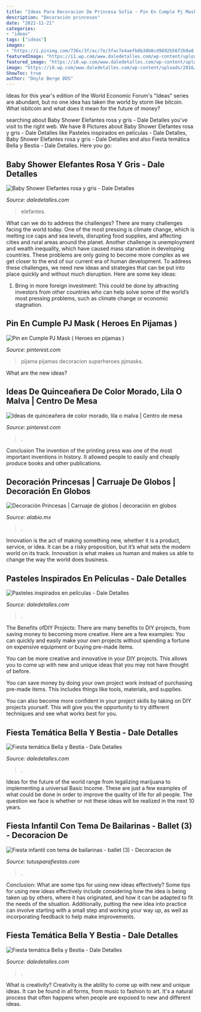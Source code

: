 ```yaml
---
title: "Ideas Para Decoracion De Princesa Sofia - Pin En Cumple Pj Mask ( Heroes En Pijamas )"
description: "Decoración princesas"
date: "2022-11-21"
categories:
- "ideas"
tags: ["ideas"]
images:
- "https://i.pinimg.com/736x/3f/ac/7e/3fac7e4aefb8b30b0cd9892b56f2b0a8.jpg"
featuredImage: "https://i1.wp.com/www.daledetalles.com/wp-content/uploads/2016/07/pastel-de-princesa-sofia.jpg"
featured_image: "https://i0.wp.com/www.daledetalles.com/wp-content/uploads/2016/01/19.jpg"
image: "https://i0.wp.com/www.daledetalles.com/wp-content/uploads/2016/01/14.jpg"
ShowToc: true
author: "Doyle Berge DDS"
---
```



Ideas for this year's edition of the World Economic Forum's "Ideas" series are abundant, but no one idea has taken the world by storm like bitcoin. What isbitcoin and what does it mean for the future of money? 

	

		
searching about Baby Shower Elefantes rosa y gris - Dale Detalles you've visit to the right web. We have 8 Pictures about Baby Shower Elefantes rosa y gris - Dale Detalles like Pasteles inspirados en películas - Dale Detalles, Baby Shower Elefantes rosa y gris - Dale Detalles and also Fiesta temática Bella y Bestia - Dale Detalles. Here you go:
		
    
## Baby Shower Elefantes Rosa Y Gris - Dale Detalles

<img loading=lazy src="https://i2.wp.com/www.daledetalles.com/wp-content/uploads/2016/02/baby-shower12.jpg?resize=600%2C800" onerror="this.onerror=null;this.src='https://tse3.mm.bing.net/th?id=OIP.aKWlx8lsdqMZovkTFgeJzwHaJ4&amp;pid=15.1';" alt="Baby Shower Elefantes rosa y gris - Dale Detalles">

_Source: daledetalles.com_

>elefantes. 

	

What can we do to address the challenges?
There are many challenges facing the world today. One of the most pressing is climate change, which is melting ice caps and sea levels, disrupting food supplies, and affecting cities and rural areas around the planet. Another challenge is unemployment and wealth inequality, which have caused mass starvation in developing countries. 
These problems are only going to become more complex as we get closer to the end of our current era of human development. To address these challenges, we need new ideas and strategies that can be put into place quickly and without much disruption. Here are some key ideas: 

1) Bring in more foreign investment: This could be done by attracting investors from other countries who can help solve some of the world’s most pressing problems, such as climate change or economic stagnation.

    
## Pin En Cumple PJ Mask ( Heroes En Pijamas )

<img loading=lazy src="https://i.pinimg.com/736x/3f/ac/7e/3fac7e4aefb8b30b0cd9892b56f2b0a8.jpg" onerror="this.onerror=null;this.src='https://tse1.mm.bing.net/th?id=OIP.Fs98SZfGQ-rq5DBoYxl0UQHaJ4&amp;pid=15.1';" alt="Pin en Cumple PJ Mask ( Heroes en pijamas )">

_Source: pinterest.com_

>pijama pijamas decoracion superheroes pjmasks. 

	

What are the new ideas?
 

    
## Ideas De Quinceañera De Color Morado, Lila O Malva | Centro De Mesa

<img loading=lazy src="https://i.pinimg.com/736x/e6/dc/c8/e6dcc85a614fa0eb72a3803088c6a1c6.jpg" onerror="this.onerror=null;this.src='https://tse4.mm.bing.net/th?id=OIP.dIKxlqAVCdlemTgnHNGuVQAAAA&amp;pid=15.1';" alt="Ideas de quinceañera de color morado, lila o malva | Centro de mesa">

_Source: pinterest.com_

>. 

	

Conclusion
The invention of the printing press was one of the most important inventions in history. It allowed people to easily and cheaply produce books and other publications.

    
## Decoración Princesas | Carruaje De Globos | Decoración En Globos

<img loading=lazy src="https://alabio.mx/imagenes/decoracion-de-globos-princesas-993.jpg" onerror="this.onerror=null;this.src='https://tse4.mm.bing.net/th?id=OIP.EKE_u4e_C3rY6a3lLG1nqwHaG-&amp;pid=15.1';" alt="Decoración Princesas | Carruaje de globos | decoración en globos">

_Source: alabio.mx_

>. 

	

Innovation is the act of making something new, whether it is a product, service, or idea. It can be a risky proposition, but it’s what sets the modern world on its track. Innovation is what makes us human and makes us able to change the way the world does business.

    
## Pasteles Inspirados En Películas - Dale Detalles

<img loading=lazy src="https://i1.wp.com/www.daledetalles.com/wp-content/uploads/2016/07/pastel-de-princesa-sofia.jpg" onerror="this.onerror=null;this.src='https://tse1.mm.bing.net/th?id=OIP.jzASleP_dxD5_OGTkswMFAHaHR&amp;pid=15.1';" alt="Pasteles inspirados en películas - Dale Detalles">

_Source: daledetalles.com_

>. 

	

The Benefits ofDIY Projects:
There are many benefits to DIY projects, from saving money to becoming more creative. Here are a few examples: 
You can quickly and easily make your own projects without spending a fortune on expensive equipment or buying pre-made items. 

You can be more creative and innovative in your DIY projects. This allows you to come up with new and unique ideas that you may not have thought of before. 

You can save money by doing your own project work instead of purchasing pre-made items. This includes things like tools, materials, and supplies. 

You can also become more confident in your project skills by taking on DIY projects yourself. This will give you the opportunity to try different techniques and see what works best for you.

    
## Fiesta Temática Bella Y Bestia - Dale Detalles

<img loading=lazy src="https://i0.wp.com/www.daledetalles.com/wp-content/uploads/2016/01/14.jpg" onerror="this.onerror=null;this.src='https://tse1.mm.bing.net/th?id=OIP.F03fyl0hBE4V7kN7peATLgHaJ4&amp;pid=15.1';" alt="Fiesta temática Bella y Bestia - Dale Detalles">

_Source: daledetalles.com_

>. 

	

Ideas for the future of the world range from legalizing marijuana to implementing a universal Basic Income. These are just a few examples of what could be done in order to improve the quality of life for all people. The question we face is whether or not these ideas will be realized in the next 10 years.

    
## Fiesta Infantil Con Tema De Bailarinas - Ballet (3) - Decoracion De

<img loading=lazy src="https://tutusparafiestas.com/wp-content/uploads/2017/02/Fiesta-infantil-con-tema-de-bailarinas-ballet-3.jpg" onerror="this.onerror=null;this.src='https://tse3.mm.bing.net/th?id=OIP.JarEDAK3FMM2iuqprDGOvQAAAA&amp;pid=15.1';" alt="Fiesta infantil con tema de bailarinas - ballet (3) - Decoracion de">

_Source: tutusparafiestas.com_

>. 

	

Conclusion: What are some tips for using new ideas effectively?
Some tips for using new ideas effectively include considering how the idea is being taken up by others, where it has originated, and how it can be adapted to fit the needs of the situation. Additionally, putting the new idea into practice can involve starting with a small step and working your way up, as well as incorporating feedback to help make improvements.

    
## Fiesta Temática Bella Y Bestia - Dale Detalles

<img loading=lazy src="https://i0.wp.com/www.daledetalles.com/wp-content/uploads/2016/01/19.jpg" onerror="this.onerror=null;this.src='https://tse1.mm.bing.net/th?id=OIP.4K_OS7gIzsSQbkOOZ00NWQHaJ4&amp;pid=15.1';" alt="Fiesta temática Bella y Bestia - Dale Detalles">

_Source: daledetalles.com_

>. 

	

What is creativity?
Creativity is the ability to come up with new and unique ideas. It can be found in all forms, from music to fashion to art. It's a natural process that often happens when people are exposed to new and different ideas.

